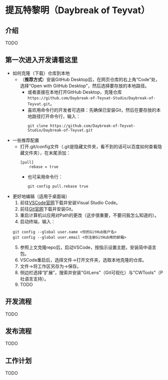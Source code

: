 # 提瓦特黎明（Daybreak of Teyvat）

## 介绍
TODO

## 第一次进入开发请看这里
- 如何克隆（下载）仓库到本地
  - （**推荐方式**）安装GitHub Desktop后，在网页仓库的右上角“Code”处，选择“Open with GitHub Desktop”，然后选择要存放的本地路径。
    - 或者直接在本地打开GitHub Desktop，克隆仓库`https://github.com/Daybreak-of-Teyvat-Studio/Daybreak-of-Teyvat.git`。
    - 喜欢用命令行的开发者可选择：先确保已安装Git，然后在要存放的本地路径打开命令行，输入：
      ```shell
      git clone https://github.com/Daybreak-of-Teyvat-Studio/Daybreak-of-Teyvat.git
      ```
- 一些推荐配置
  - 打开.git/config文件（.git是隐藏文件夹，看不到的话可以百度如何查看隐藏文件夹），在末尾添加：
    ```
    [pull]
        rebase = true
    ```
    - 也可采用命令行：
      ```shell
      git config pull.rebase true
      ```
- 更好地编辑（适用于桌面端）
  1. 前往[VSCode官网](https://code.visualstudio.com/)下载并安装Visual Studio Code。
  2. 前往[Git官网](https://git-scm.com/download/win)下载并安装Git。
  3. 重启计算机以应用对Path的更改（这步很重要，不要问我怎么知道的）。
  4. 启动终端，输入：
    ```shell
    git config --global user.name <你的GitHub账户名>
    git config --global user.email <你注册GitHub用的邮箱>
    ```
  5. 参照上文克隆repo后，启动VSCode，按指示设置主题，安装简中语言包。
  6. VSCode重启后，选择文件->打开文件夹，选取本地克隆的仓库。
  7. 文件->将工作区另存为->保存。
  8. 侧边栏选择“扩展”，搜索并安装"GitLens"（Git可视化）与"CWTools"（P社语言支持）。
  9. TODO
## 开发流程
TODO

## 发布流程
TODO

## 工作计划
TODO
